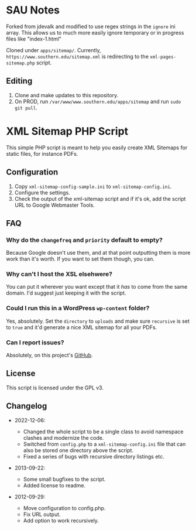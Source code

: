 # SAU Notes

Forked from jdevalk and modified to use regex strings in the `ignore` ini array. This allows us to much more easily ignore temporary or in progress files like "index-1.html"

Cloned under `apps/sitemap/`. Currently, `https://www.southern.edu/sitemap.xml` is redirecting to the `xml-pages-sitemap.php` script.

## Editing
1. Clone and make updates to this repository.
2. On PROD, run `/var/www/www.southern.edu/apps/sitemap` and run `sudo git pull`.

# XML Sitemap PHP Script

This simple PHP script is meant to help you easily create XML Sitemaps for static files, for instance PDFs.

## Configuration

1. Copy `xml-sitemap-config-sample.ini` to `xml-sitemap-config.ini`.
2. Configure the settings.
3. Check the output of the xml-sitemap script and if it's ok, add the script URL to Google Webmaster Tools.

## FAQ

### Why do the `changefreq` and `priority` default to empty?

Because Google doesn't use them, and at that point outputting them is more work than it's worth. If you want to set them 
though, you can.

### Why can't I host the XSL elsehwere?

You can put it wherever you want except that it _has_ to come from the same domain. I'd suggest just keeping it with the script.

### Could I run this in a WordPress `wp-content` folder?

Yes, absolutely. Set the `directory` to `uploads` and make sure `recursive` is set to `true` and it'd generate a nice XML
sitemap for all your PDFs.

### Can I report issues?

Absolutely, on this project's [GitHub](https://github.com/jdevalk/XML-Sitemap-PHP-Script).

## License

This script is licensed under the GPL v3.

## Changelog

* 2022-12-06:
    * Changed the whole script to be a single class to avoid namespace clashes and modernize the code.
    * Switched from `config.php` to a `xml-sitemap-config.ini` file that can also be stored one directory above the script.
    * Fixed a series of bugs with recursive directory listings etc.

* 2013-09-22:
    * Some small bugfixes to the script.
    * Added license to readme.

* 2012-09-29:
    * Move configuration to config.php.
    * Fix URL output.
    * Add option to work recursively.

